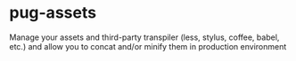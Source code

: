 # pug-assets
Manage your assets and third-party transpiler (less, stylus, coffee, babel, etc.) and allow you to concat and/or minify them in production environment
